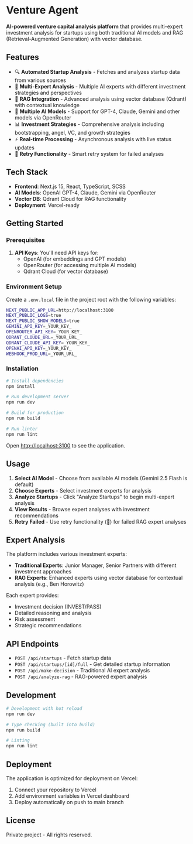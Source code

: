 # Venture Agent

**AI-powered venture capital analysis platform** that provides multi-expert investment analysis for startups using both traditional AI models and RAG (Retrieval-Augmented Generation) with vector database.

## Features

- 🔍 **Automated Startup Analysis** - Fetches and analyzes startup data from various sources
- 👥 **Multi-Expert Analysis** - Multiple AI experts with different investment strategies and perspectives
- 🧠 **RAG Integration** - Advanced analysis using vector database (Qdrant) with contextual knowledge
- 🤖 **Multiple AI Models** - Support for GPT-4, Claude, Gemini and other models via OpenRouter
- 📊 **Investment Strategies** - Comprehensive analysis including bootstrapping, angel, VC, and growth strategies
- ⚡ **Real-time Processing** - Asynchronous analysis with live status updates
- 🔄 **Retry Functionality** - Smart retry system for failed analyses

## Tech Stack

- **Frontend**: Next.js 15, React, TypeScript, SCSS
- **AI Models**: OpenAI GPT-4, Claude, Gemini via OpenRouter
- **Vector DB**: Qdrant Cloud for RAG functionality
- **Deployment**: Vercel-ready

## Getting Started

### Prerequisites

1. **API Keys**: You'll need API keys for:
   - OpenAI (for embeddings and GPT models)
   - OpenRouter (for accessing multiple AI models)
   - Qdrant Cloud (for vector database)

### Environment Setup

Create a `.env.local` file in the project root with the following variables:

```sh
NEXT_PUBLIC_APP_URL=http://localhost:3100
NEXT_PUBLIC_LOGS=true
NEXT_PUBLIC_SHOW_MODELS=true
GEMINI_API_KEY=_YOUR_KEY_
OPENROUTER_API_KEY=_YOUR_KEY_
QDRANT_CLOUDE_URL=_YOUR_URL_
QDRANT_CLOUDE_API_KEY=_YOUR_KEY_
OPENAI_API_KEY=_YOUR_KEY_
WEBHOOK_PROD_URL=_YOUR_URL_
```

### Installation

```bash
# Install dependencies
npm install

# Run development server
npm run dev

# Build for production
npm run build

# Run linter
npm run lint
```

Open [http://localhost:3100](http://localhost:3100) to see the application.

## Usage

1. **Select AI Model** - Choose from available AI models (Gemini 2.5 Flash is default)
2. **Choose Experts** - Select investment experts for analysis
3. **Analyze Startups** - Click "Analyze Startups" to begin multi-expert analysis
4. **View Results** - Browse expert analyses with investment recommendations
5. **Retry Failed** - Use retry functionality (🔄) for failed RAG expert analyses

## Expert Analysis

The platform includes various investment experts:
- **Traditional Experts**: Junior Manager, Senior Partners with different investment approaches
- **RAG Experts**: Enhanced experts using vector database for contextual analysis (e.g., Ben Horowitz)

Each expert provides:
- Investment decision (INVEST/PASS)
- Detailed reasoning and analysis
- Risk assessment
- Strategic recommendations

## API Endpoints

- `POST /api/startups` - Fetch startup data
- `POST /api/startups/[id]/full` - Get detailed startup information
- `POST /api/make-decision` - Traditional AI expert analysis
- `POST /api/analyze-rag` - RAG-powered expert analysis

## Development

```bash
# Development with hot reload
npm run dev

# Type checking (built into build)
npm run build

# Linting
npm run lint
```

## Deployment

The application is optimized for deployment on Vercel:

1. Connect your repository to Vercel
2. Add environment variables in Vercel dashboard
3. Deploy automatically on push to main branch

## License

Private project - All rights reserved.